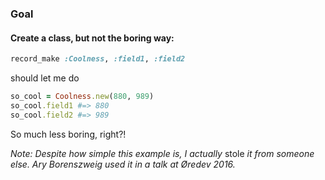 ### Goal
#### Create a class, but not the boring way:

```ruby
record_make :Coolness, :field1, :field2
```

should let me do

```ruby
so_cool = Coolness.new(880, 989)
so_cool.field1 #=> 880
so_cool.field2 #=> 989
```

So much less boring, right?!

_Note: Despite how simple this example is, I actually_ stole _it from someone else. Ary Borenszweig used it in a talk at Øredev 2016._
